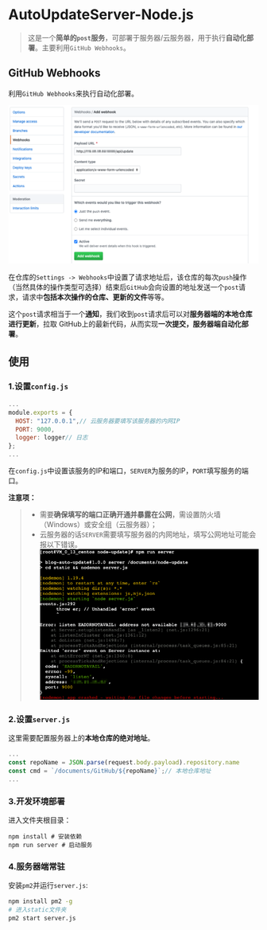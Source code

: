 # AutoUpdateServer-Node.js

> 这是一个**简单的`post`服务**，可部署于服务器/云服务器，用于执行**自动化部署**。主要利用`GitHub Webhooks`。

## GitHub Webhooks

利用`GitHub Webhooks`来执行自动化部署。

![webhooks](images/webhooks.png)

在仓库的`Settings -> Webhooks`中设置了请求地址后，该仓库的每次`push`操作（当然具体的操作类型可选择）结束后`GitHub`会向设置的地址发送一个`post`请求，请求中**包括本次操作的仓库、更新的文件**等等。

这个`post`请求相当于一个**通知**，我们收到`post`请求后可以对**服务器端的本地仓库进行更新**，拉取
GitHub上的最新代码，从而实现**一次提交，服务器端自动化部署**。

## 使用

### 1.设置`config.js`

```js
...
module.exports = {
  HOST: "127.0.0.1",// 云服务器要填写该服务器的内网IP
  PORT: 9000,
  logger: logger// 日志
};
...
```

在`config.js`中设置该服务的IP和端口，`SERVER`为服务的IP，`PORT`填写服务的端口。

**注意项：**

> * 需要**确保填写的端口正确开通并暴露在公网**，需设置防火墙（Windows）或安全组（云服务器）；
> * 云服务器的话`SERVER`需要填写服务器的内网地址，填写公网地址可能会报以下错误。
![error](images/error.png)

### 2.设置`server.js`

这里需要配置服务器上的**本地仓库的绝对地址**。

```js
...
const repoName = JSON.parse(request.body.payload).repository.name
const cmd = `/documents/GitHub/${repoName}`;// 本地仓库地址
...
```

### 3.开发环境部署

进入文件夹根目录：

```shell
npm install # 安装依赖
npm run server # 启动服务
```

### 4.服务器端常驻

安装`pm2`并运行`server.js`:

```sh
npm install pm2 -g
# 进入static文件夹
pm2 start server.js
```
